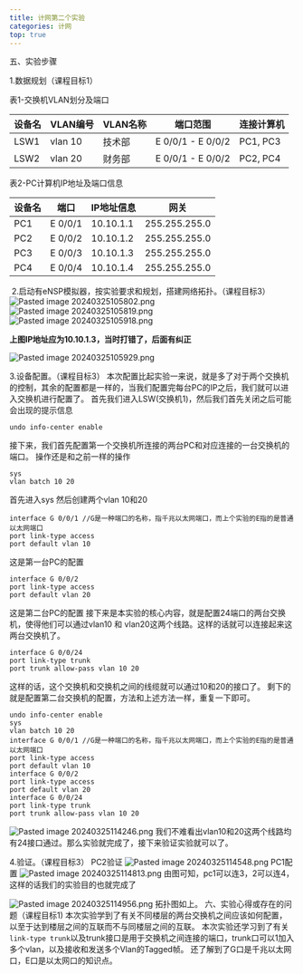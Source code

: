```yaml
---
title: 计网第二个实验
categories: 计网
top: true
---
```




五、实验步骤                                      

1.数据规划（课程目标1）

表1-交换机VLAN划分及端口

| 设备名  | VLAN编号  | VLAN名称 | 端口范围              | 连接计算机    |
| ---- | ------- | ------ | ----------------- | -------- |
| LSW1 | vlan 10 | 技术部    | E 0/0/1 - E 0/0/2 | PC1, PC3 |
| LSW2 | vlan 20 | 财务部    | E 0/0/1 - E 0/0/2 | PC2, PC4 |

表2-PC计算机IP地址及端口信息

| 设备名 | 端口      | IP地址信息    | 网关            |
| --- | ------- | --------- | ------------- |
| PC1 | E 0/0/1 | 10.10.1.1 | 255.255.255.0 |
| PC2 | E 0/0/2 | 10.10.1.2 | 255.255.255.0 |
| PC3 | E 0/0/3 | 10.10.1.3 | 255.255.255.0 |
| PC4 | E 0/0/4 | 10.10.1.4 | 255.255.255.0 |

 2.启动有eNSP模拟器，按实验要求和规划，搭建网络拓扑。（课程目标3）
![Pasted image 20240325105802.png](https://img2.imgtp.com/2024/03/25/trp0rx6s.png)
![Pasted image 20240325105819.png](https://img2.imgtp.com/2024/03/25/zXYjCsX3.png)
![Pasted image 20240325105918.png](https://img2.imgtp.com/2024/03/25/BT39huMp.png)

**上图IP地址应为10.10.1.3，当时打错了，后面有纠正**

![Pasted image 20240325105929.png](https://img2.imgtp.com/2024/03/25/YWoj26hw.png)

3.设备配置。（课程目标3）
本次配置比起实验一来说，就是多了对于两个交换机的控制，其余的配置都是一样的，当我们配置完每台PC的IP之后，我们就可以进入交换机进行配置了。
首先我们进入LSW(交换机1)，然后我们首先关闭之后可能会出现的提示信息
```
undo info-center enable
```
接下来，我们首先配置第一个交换机所连接的两台PC和对应连接的一台交换机的端口。
操作还是和之前一样的操作
```
sys
vlan batch 10 20
```
首先进入sys
然后创建两个vlan 10和20
```
interface G 0/0/1 //G是一种端口的名称，指千兆以太网端口，而上个实验的E指的是普通以太网端口
port link-type access
port default vlan 10
```
这是第一台PC的配置
```
interface G 0/0/2
port link-type access
port default vlan 20
```
这是第二台PC的配置
接下来是本实验的核心内容，就是配置24端口的两台交换机，使得他们可以通过vlan10 和 vlan20这两个线路。这样的话就可以连接起来这两台交换机了。
```
interface G 0/0/24
port link-type trunk
port trunk allow-pass vlan 10 20
```
这样的话，这个交换机和交换机之间的线缆就可以通过10和20的接口了。
剩下的就是配置第二台交换机的配置，方法和上述方法一样，重复一下即可。
```
undo info-center enable
sys
vlan batch 10 20
interface G 0/0/1 //G是一种端口的名称，指千兆以太网端口，而上个实验的E指的是普通以太网端口
port link-type access
port default vlan 10
interface G 0/0/2
port link-type access
port default vlan 20
interface G 0/0/24
port link-type trunk
port trunk allow-pass vlan 10 20
```
![Pasted image 20240325114246.png](https://img2.imgtp.com/2024/03/25/Wax8a7rI.png)
我们不难看出vlan10和20这两个线路均有24接口通过。那么实验就完成了，接下来验证实验就可以了。

4.验证。（课程目标3）
PC2验证
![Pasted image 20240325114548.png](https://img2.imgtp.com/2024/03/25/nGHjP7zq.png)
PC1配置
![Pasted image 20240325114813.png](https://img2.imgtp.com/2024/03/25/5fgk27XM.png)
由图可知，pc1可以连3，2可以连4，这样的话我们的实验目的也就完成了

![Pasted image 20240325114956.png](https://img2.imgtp.com/2024/03/25/Eg8vjkjM.png)
拓扑图如上。
六、实验心得或存在的问题（课程目标1)
本次实验学到了有关不同楼层的两台交换机之间应该如何配置，以至于达到楼层之间的互联而不与同楼层之间的互联。
本次实验还学习到了有关`link-type trunk`以及trunk接口是用于交换机之间连接的端口，trunk口可以1加入多个vlan，以及接收和发送多个Vlan的Tagged帧。
还了解到了G口是千兆以太网口，E口是以太网口的知识点。